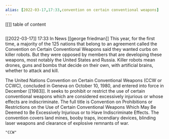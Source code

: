 ```yaml
---
alias: [2022-03-17,17:33,convention on certain conventional weapons]
---
```

[[]]
table of content
```toc
```

[[2022-03-17]] 17:33
In News [[george friedman]]
	This year, for the first time, a majority of the 125 nations that belong to an agreement called the Convention on Certain Conventional Weapons said they wanted curbs on killer robots.
But they were opposed by members that are developing these weapons, most notably the United States and Russia.
Killer robots mean drones, guns and bombs that decide on their own, with artificial brains, whether to attack and kill.

The United Nations Convention on Certain Conventional Weapons (CCW or CCWC), concluded in Geneva on October 10, 1980, and entered into force in December [[1983]].
It seeks to prohibit or restrict the use of certain conventional weapons which are considered excessively injurious or whose effects are indiscriminate.
The full title is Convention on Prohibitions or Restrictions on the Use of Certain Conventional Weapons Which May Be Deemed to Be Excessively Injurious or to Have Indiscriminate Effects.
The convention covers land mines, booby traps, incendiary devices, blinding laser weapons and clearance of explosive remnants of war.
```query
"CCW"
```